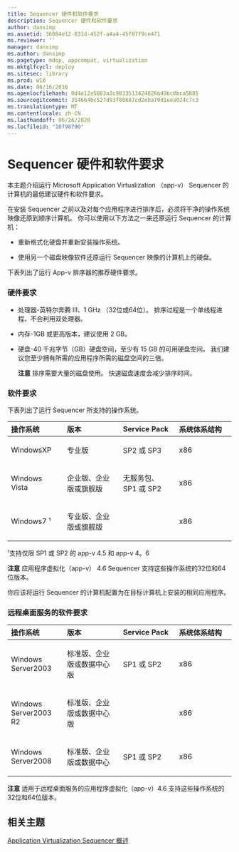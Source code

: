 ```yaml
---
title: Sequencer 硬件和软件要求
description: Sequencer 硬件和软件要求
author: dansimp
ms.assetid: 36084e12-831d-452f-a4a4-45f07f9ce471
ms.reviewer: ''
manager: dansimp
ms.author: dansimp
ms.pagetype: mdop, appcompat, virtualization
ms.mktglfcycl: deploy
ms.sitesec: library
ms.prod: w10
ms.date: 06/16/2016
ms.openlocfilehash: 0d4e12a5803a3c9033513424826b49bc0bca5885
ms.sourcegitcommit: 354664bc527d93f80687cd2eba70d1eea024c7c3
ms.translationtype: MT
ms.contentlocale: zh-CN
ms.lasthandoff: 06/26/2020
ms.locfileid: "10798790"
---
```

# Sequencer 硬件和软件要求


本主题介绍运行 Microsoft Application Virtualization （app-v） Sequencer 的计算机的最低建议硬件和软件要求。

在安装 Sequencer 之前以及对每个应用程序进行排序后，必须将干净的操作系统映像还原到顺序计算机。 你可以使用以下方法之一来还原运行 Sequencer 的计算机：

-   重新格式化硬盘并重新安装操作系统。

-   使用另一个磁盘映像软件还原运行 Sequencer 映像的计算机上的硬盘。

下表列出了运行 App-v 排序器的推荐硬件要求。

### <a href="" id="hardware-requirements-"></a>硬件要求

-   处理器-英特尔奔腾 III、1 GHz （32位或64位）。 排序过程是一个单线程进程，不会利用双处理器。

-   内存-1GB 或更高版本，建议使用 2 GB。

-   硬盘-40 千兆字节（GB）硬盘空间，至少有 15 GB 的可用硬盘空间。 我们建议您至少拥有所需的应用程序所需的磁盘空间的三倍。

    **注意** 排序需要大量的磁盘使用。 快速磁盘速度会减少排序时间。

     

### 软件要求

下表列出了运行 Sequencer 所支持的操作系统。

<table>
<colgroup>
<col width="25%" />
<col width="25%" />
<col width="25%" />
<col width="25%" />
</colgroup>
<thead>
<tr class="header">
<th align="left">操作系统</th>
<th align="left">版本</th>
<th align="left">Service Pack</th>
<th align="left">系统体系结构</th>
</tr>
</thead>
<tbody>
<tr class="odd">
<td align="left"><p>WindowsXP</p></td>
<td align="left"><p>专业版</p></td>
<td align="left"><p>SP2 或 SP3</p></td>
<td align="left"><p>x86</p></td>
</tr>
<tr class="even">
<td align="left"><p>Windows Vista</p></td>
<td align="left"><p>企业版、企业版或旗舰版</p></td>
<td align="left"><p>无服务包、SP1 或 SP2</p></td>
<td align="left"><p>x86</p></td>
</tr>
<tr class="odd">
<td align="left"><p>Windows7 ¹</p></td>
<td align="left"><p>专业版、企业版或旗舰版</p></td>
<td align="left"><p></p></td>
<td align="left"><p>x86</p></td>
</tr>
</tbody>
</table>

 

¹支持仅限 SP1 或 SP2 的 app-v 4.5 和 app-v 4。6

**注意** 应用程序虚拟化（app-v） 4.6 Sequencer 支持这些操作系统的32位和64位版本。

 

你应该将运行 Sequencer 的计算机配置为在目标计算机上安装的相同应用程序。

### 远程桌面服务的软件要求

<table>
<colgroup>
<col width="25%" />
<col width="25%" />
<col width="25%" />
<col width="25%" />
</colgroup>
<thead>
<tr class="header">
<th align="left">操作系统</th>
<th align="left">版本</th>
<th align="left">Service Pack</th>
<th align="left">系统体系结构</th>
</tr>
</thead>
<tbody>
<tr class="odd">
<td align="left"><p>Windows Server2003</p></td>
<td align="left"><p>标准版、企业版或数据中心版</p></td>
<td align="left"><p>SP1 或 SP2</p></td>
<td align="left"><p>x86</p></td>
</tr>
<tr class="even">
<td align="left"><p>Windows Server2003 R2</p></td>
<td align="left"><p>标准版、企业版或数据中心版</p></td>
<td align="left"><p></p></td>
<td align="left"><p>x86</p></td>
</tr>
<tr class="odd">
<td align="left"><p>Windows Server2008</p></td>
<td align="left"><p>标准版、企业版或数据中心</p></td>
<td align="left"><p>SP1 或 SP2</p></td>
<td align="left"><p>x86</p></td>
</tr>
</tbody>
</table>

 

**注意** 适用于远程桌面服务的应用程序虚拟化（app-v）4.6 支持这些操作系统的32位和64位版本。

 

## 相关主题


[Application Virtualization Sequencer 概述](application-virtualization-sequencer-overview.md)

 

 






